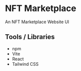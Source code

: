# NFT Marketplace

An NFT Marketplace Website UI

## Tools / Libraries

- npm
- Vite
- React
- Tailwind CSS





